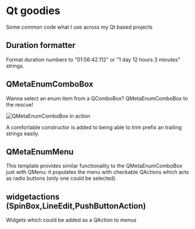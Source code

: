 # Qt goodies

Some common code what I use across my Qt based projects

## Duration formatter

Format duration numbers to "01:56:42.112" or "1 day 12 hours 3 minutes" strings.

## QMetaEnumComboBox

Wanna select an enum item from a QComboBox? QMetaEnumComboBox to the rescue!

![QMetaEnumComboBox in action](https://raw.githubusercontent.com/martonmiklos/qt_goodies/master/images/qmetaenumcombobox_example.png)

A comfortable constructor is added to being able to trim prefix an trailing strings easily.


## QMetaEnumMenu

This template provides similar functionality to the QMetaEnumComboBox just with QMenu: it populates the menu with checkable QActions which acts as radio buttons (only one could be selected).


## widgetactions (SpinBox,LineEdit,PushButtonAction)

Widgets which could be added as a QAction to menus
